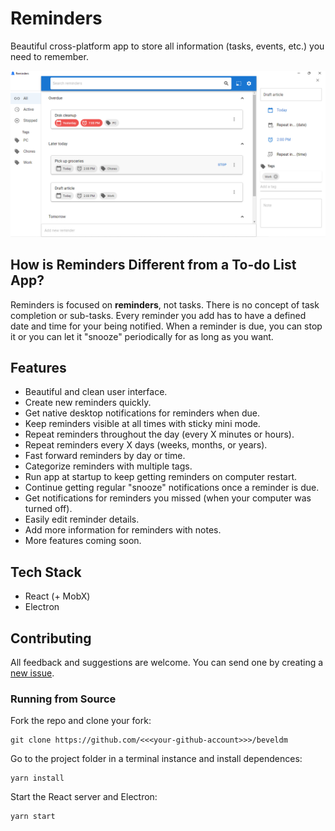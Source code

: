 # Reminders

Beautiful cross-platform app to store all information (tasks, events, etc.) you need to remember.

![A screenshot of Reminders](media/screenshot-1.png)

## How is Reminders Different from a To-do List App?

Reminders is focused on **reminders**, not tasks. There is no concept of task completion or sub-tasks. Every reminder you add has to have a defined date and time for your being notified. When a reminder is due, you can stop it or you can let it "snooze" periodically for as long as you want.

## Features
- Beautiful and clean user interface.
- Create new reminders quickly.
- Get native desktop notifications for reminders when due.
- Keep reminders visible at all times with sticky mini mode.
- Repeat reminders throughout the day (every X minutes or hours).
- Repeat reminders every X days (weeks, months, or years).
- Fast forward reminders by day or time.
- Categorize reminders with multiple tags.
- Run app at startup to keep getting reminders on computer restart.
- Continue getting regular "snooze" notifications once a reminder is due.
- Get notifications for reminders you missed (when your computer was turned off).
- Easily edit reminder details.
- Add more information for reminders with notes.
- More features coming soon.

## Tech Stack
- React (+ MobX)
- Electron

## Contributing

All feedback and suggestions are welcome. You can send one by creating a [new issue](https://github.com/tariibaba/reminders/issues/new).

### Running from Source

Fork the repo and clone your fork:

```console
git clone https://github.com/<<<your-github-account>>>/beveldm
```

Go to the project folder in a terminal instance and install dependences:

```console
yarn install
```

Start the React server and Electron:

```console
yarn start
```
